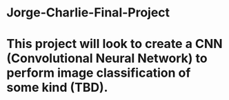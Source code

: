 # Jorge-Charlie-Final-Project

# This project will look to create a CNN (Convolutional Neural Network) to perform image classification of some kind (TBD).

